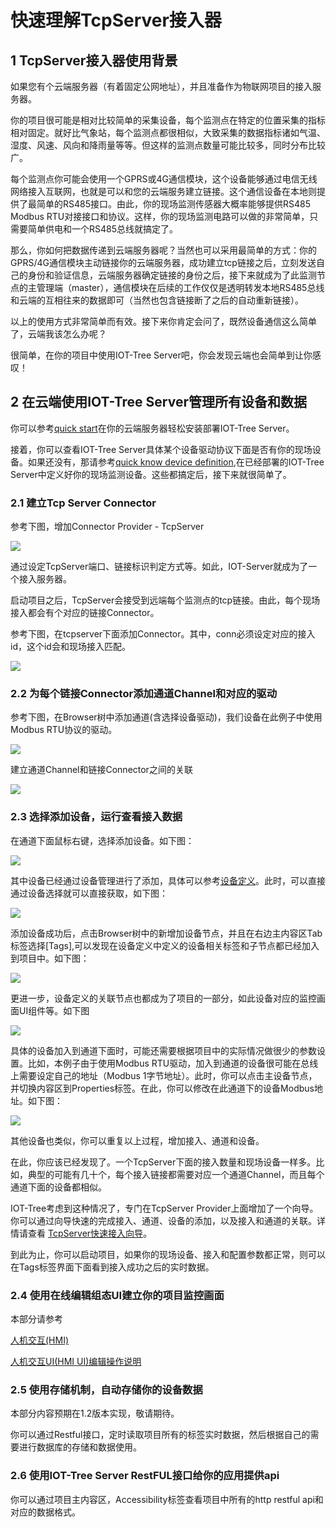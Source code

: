 
快速理解TcpServer接入器
==




## 1 TcpServer接入器使用背景

如果您有个云端服务器（有着固定公网地址），并且准备作为物联网项目的接入服务器。

你的项目很可能是相对比较简单的采集设备，每个监测点在特定的位置采集的指标相对固定。就好比气象站，每个监测点都很相似，大致采集的数据指标诸如气温、湿度、风速、风向和降雨量等等。但这样的监测点数量可能比较多，同时分布比较广。

每个监测点你可能会使用一个GPRS或4G通信模块，这个设备能够通过电信无线网络接入互联网，也就是可以和您的云端服务建立链接。这个通信设备在本地则提供了最简单的RS485接口。由此，你的现场监测传感器大概率能够提供RS485 Modbus RTU对接接口和协议。这样，你的现场监测电路可以做的非常简单，只需要简单供电和一个RS485总线就搞定了。

那么，你如何把数据传递到云端服务器呢？当然也可以采用最简单的方式：你的GPRS/4G通信模块主动链接你的云端服务器，成功建立tcp链接之后，立刻发送自己的身份和验证信息，云端服务器确定链接的身份之后，接下来就成为了此监测节点的主管理端（master），通信模块在后续的工作仅仅是透明转发本地RS485总线和云端的互相往来的数据即可（当然也包含链接断了之后的自动重新链接）。

以上的使用方式非常简单而有效。接下来你肯定会问了，既然设备通信这么简单了，云端我该怎么办呢？

很简单，在你的项目中使用IOT-Tree Server吧，你会发现云端也会简单到让你感叹！




## 2 在云端使用IOT-Tree Server管理所有设备和数据

你可以参考[quick start][quick_start]在你的云端服务器轻松安装部署IOT-Tree Server。

接着，你可以查看IOT-Tree Server具体某个设备驱动协议下面是否有你的现场设备。如果还没有，那请参考[quick know device definition][qn_devdef],在已经部署的IOT-Tree Server中定义好你的现场监测设备。这些都搞定后，接下来就很简单了。





### 2.1 建立Tcp Server Connector

参考下图，增加Connector Provider - TcpServer


<img src="../img/tcpserver_add.png">


通过设定TcpServer端口、链接标识判定方式等。如此，IOT-Server就成为了一个接入服务器。

启动项目之后，TcpServer会接受到远端每个监测点的tcp链接。由此，每个现场接入都会有个对应的链接Connector。

参考下图，在tcpserver下面添加Connector。其中，conn必须设定对应的接入id，这个id会和现场接入匹配。



<img src="../img/tcpserver_conn_add.png"/>


### 2.2 为每个链接Connector添加通道Channel和对应的驱动
参考下图，在Browser树中添加通道(含选择设备驱动)，我们设备在此例子中使用Modbus RTU协议的驱动。



<img src="../img/ch_add.png" />


建立通道Channel和链接Connector之间的关联



<img src="../img/join1.png" />


### 2.3 选择添加设备，运行查看接入数据

在通道下面鼠标右键，选择添加设备。如下图：



<img src="../img/dev_add.png">


其中设备已经通过设备管理进行了添加，具体可以参考[设备定义][qn_devdef]。此时，可以直接通过设备选择就可以直接获取，如下图：



<img src="../img/dev_add_selection.png"/>


添加设备成功后，点击Browser树中的新增加设备节点，并且在右边主内容区Tab标签选择[Tags],可以发现在设备定义中定义的设备相关标签和子节点都已经加入到项目中。如下图：



<img src="../img/dev_add_tags.png">


更进一步，设备定义的关联节点也都成为了项目的一部分，如此设备对应的监控画面UI组件等。如下图




<img src="../img/dev_add_hmi.png">


具体的设备加入到通道下面时，可能还需要根据项目中的实际情况做很少的参数设置。比如，本例子由于使用Modbus RTU驱动，加入到通道的设备很可能在总线上需要设定自己的地址（Modbus 1字节地址）。此时，你可以点击主设备节点，并切换内容区到Properties标签。在此，你可以修改在此通道下的设备Modbus地址。如下图：



<img src="../img/dev_add_pms.png">


其他设备也类似，你可以重复以上过程，增加接入、通道和设备。

在此，你应该已经发现了。一个TcpServer下面的接入数量和现场设备一样多。比如，典型的可能有几十个，每个接入链接都需要对应一个通道Channel，而且每个通道下面的设备都相似。

IOT-Tree考虑到这种情况了，专门在TcpServer Provider上面增加了一个向导。你可以通过向导快速的完成接入、通道、设备的添加，以及接入和通道的关联。详情请查看 [TcpServer快速接入向导][qn_tcpserver_wizard]。

到此为止，你可以启动项目，如果你的现场设备、接入和配置参数都正常，则可以在Tags标签界面下面看到接入成功之后的实时数据。




### 2.4 使用在线编辑组态UI建立你的项目监控画面

本部分请参考 

[人机交互(HMI)][qn_hmi]

[人机交互UI(HMI UI)编辑操作说明][qn_hmi_w]






### 2.5 使用存储机制，自动存储你的设备数据

本部分内容预期在1.2版本实现，敬请期待。

你可以通过Restful接口，定时读取项目所有的标签实时数据，然后根据自己的需要进行数据库的存储和数据使用。




### 2.6 使用IOT-Tree Server RestFUL接口给你的应用提供api

你可以通过项目主内容区，Accessibility标签查看项目中所有的http restful api和对应的数据格式。



[qn_devdef]:./quick_know_device_definition.md
[qn_hmi]:./quick_know_hmi.md
[qn_hmi_w]:./quick_know_hmi_edit.md

[quick_start]:../quick_start.md
[qn_tcpserver_wizard]: ./quick_know_tcpserver_wizard.md
